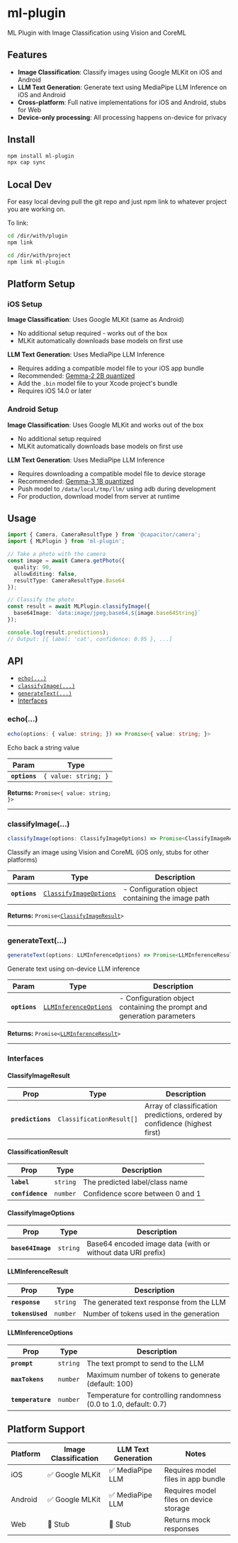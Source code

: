 # ml-plugin

ML Plugin with Image Classification using Vision and CoreML

## Features

- **Image Classification**: Classify images using Google MLKit on iOS and Android
- **LLM Text Generation**: Generate text using MediaPipe LLM Inference on iOS and Android
- **Cross-platform**: Full native implementations for iOS and Android, stubs for Web
- **Device-only processing**: All processing happens on-device for privacy

## Install

```bash
npm install ml-plugin
npx cap sync
```

## Local Dev
For easy local deving pull the git repo and just npm link to whatever project you are working on.

To link:

```bash
cd /dir/with/plugin
npm link

cd /dir/with/project
npm link ml-plugin
```

## Platform Setup

### iOS Setup

**Image Classification**: Uses Google MLKit (same as Android)
- No additional setup required - works out of the box
- MLKit automatically downloads base models on first use

**LLM Text Generation**: Uses MediaPipe LLM Inference
- Requires adding a compatible model file to your iOS app bundle
- Recommended: [Gemma-2 2B quantized](https://www.kaggle.com/models/google/gemma-2/tfLite/gemma2-2b-it-gpu-int8) 
- Add the `.bin` model file to your Xcode project's bundle
- Requires iOS 14.0 or later

### Android Setup

**Image Classification**: Uses Google MLKit and works out of the box
- No additional setup required
- MLKit automatically downloads base models on first use

**LLM Text Generation**: Uses MediaPipe LLM Inference  
- Requires downloading a compatible model file to device storage
- Recommended: [Gemma-3 1B quantized](https://huggingface.co/litert-community/Gemma3-1B-IT)
- Push model to `/data/local/tmp/llm/` using adb during development
- For production, download model from server at runtime

## Usage

```typescript
import { Camera, CameraResultType } from '@capacitor/camera';
import { MLPlugin } from 'ml-plugin';

// Take a photo with the camera
const image = await Camera.getPhoto({
  quality: 90,
  allowEditing: false,
  resultType: CameraResultType.Base64
});

// Classify the photo
const result = await MLPlugin.classifyImage({
  base64Image: `data:image/jpeg;base64,${image.base64String}`
});

console.log(result.predictions);
// Output: [{ label: 'cat', confidence: 0.95 }, ...]
```

## API

<docgen-index>

* [`echo(...)`](#echo)
* [`classifyImage(...)`](#classifyimage)
* [`generateText(...)`](#generatetext)
* [Interfaces](#interfaces)

</docgen-index>

<docgen-api>
<!--Update the source file JSDoc comments and rerun docgen to update the docs below-->

### echo(...)

```typescript
echo(options: { value: string; }) => Promise<{ value: string; }>
```

Echo back a string value

| Param         | Type                            |
| ------------- | ------------------------------- |
| **`options`** | <code>{ value: string; }</code> |

**Returns:** <code>Promise&lt;{ value: string; }&gt;</code>

--------------------


### classifyImage(...)

```typescript
classifyImage(options: ClassifyImageOptions) => Promise<ClassifyImageResult>
```

Classify an image using Vision and CoreML (iOS only, stubs for other platforms)

| Param         | Type                                                                  | Description                                      |
| ------------- | --------------------------------------------------------------------- | ------------------------------------------------ |
| **`options`** | <code><a href="#classifyimageoptions">ClassifyImageOptions</a></code> | - Configuration object containing the image path |

**Returns:** <code>Promise&lt;<a href="#classifyimageresult">ClassifyImageResult</a>&gt;</code>

--------------------


### generateText(...)

```typescript
generateText(options: LLMInferenceOptions) => Promise<LLMInferenceResult>
```

Generate text using on-device LLM inference

| Param         | Type                                                                | Description                                                                  |
| ------------- | ------------------------------------------------------------------- | ---------------------------------------------------------------------------- |
| **`options`** | <code><a href="#llminferenceoptions">LLMInferenceOptions</a></code> | - Configuration object containing the prompt and generation parameters |

**Returns:** <code>Promise&lt;<a href="#llminferenceresult">LLMInferenceResult</a>&gt;</code>

--------------------


### Interfaces


#### ClassifyImageResult

| Prop              | Type                                | Description                                                                |
| ----------------- | ----------------------------------- | -------------------------------------------------------------------------- |
| **`predictions`** | <code>ClassificationResult[]</code> | Array of classification predictions, ordered by confidence (highest first) |


#### ClassificationResult

| Prop             | Type                | Description                      |
| ---------------- | ------------------- | -------------------------------- |
| **`label`**      | <code>string</code> | The predicted label/class name   |
| **`confidence`** | <code>number</code> | Confidence score between 0 and 1 |


#### ClassifyImageOptions

| Prop              | Type                | Description                                                   |
| ----------------- | ------------------- | ------------------------------------------------------------- |
| **`base64Image`** | <code>string</code> | Base64 encoded image data (with or without data URI prefix) |


#### LLMInferenceResult

| Prop             | Type                | Description                                |
| ---------------- | ------------------- | ------------------------------------------ |
| **`response`**   | <code>string</code> | The generated text response from the LLM  |
| **`tokensUsed`** | <code>number</code> | Number of tokens used in the generation   |


#### LLMInferenceOptions

| Prop              | Type                | Description                                              |
| ----------------- | ------------------- | -------------------------------------------------------- |
| **`prompt`**      | <code>string</code> | The text prompt to send to the LLM                      |
| **`maxTokens`**   | <code>number</code> | Maximum number of tokens to generate (default: 100)     |
| **`temperature`** | <code>number</code> | Temperature for controlling randomness (0.0 to 1.0, default: 0.7) |

</docgen-api>

## Platform Support

| Platform | Image Classification | LLM Text Generation | Notes |
|----------|---------------------|-------------------|-------|
| iOS      | ✅ Google MLKit      | ✅ MediaPipe LLM   | Requires model files in app bundle |
| Android  | ✅ Google MLKit      | ✅ MediaPipe LLM   | Requires model files on device storage |
| Web      | 🚧 Stub             | 🚧 Stub           | Returns mock responses |
